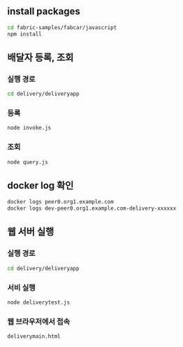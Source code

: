 ## install packages

``` bash
cd fabric-samples/fabcar/javascript
npm install
```

## 배달자 등록, 조회

### 실행 경로
    
``` bash
cd delivery/deliveryapp
```

### 등록

``` bash
node invoke.js
```

### 조회

``` bash
node query.js
```

## docker log 확인

``` bash
docker logs peer0.org1.example.com
docker logs dev-peer0.org1.example.com-delivery-xxxxxx
```

## 웹 서버 실행

### 실행 경로

``` bash
cd delivery/deliveryapp
```

### 서비 실행

``` bash
node deliverytest.js
```

### 웹 브라우저에서 접속
```
deliverymain.html
```